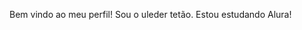 Bem vindo ao meu perfil! Sou o uleder tetão. Estou estudando Alura!
[](https://media1.tenor.com/m/xb4gQ1r_jrQAAAAd/ronnie-coleman-gym.gif)
